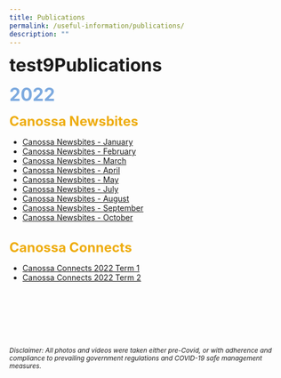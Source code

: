 ```yaml
---
title: Publications
permalink: /useful-information/publications/
description: ""
---
```

<font size="6"><b>test9Publications</b></font>

<font size=6 color="#7daadf"><b>2022</b></font>

<font size=5 color="#eeac0d"><b>Canossa Newsbites</b></font>

* [Canossa Newsbites - January](/files/Newsbites/Canossa%20Newsbites%20Jan%202022.pdf)<br>
* [Canossa Newsbites - February](/files/Newsbites/Canossa%20Newsbites%20February%202022.pdf)<br>
* [Canossa Newsbites - March](/files/Newsbites/Canossa%20Newsbites%20March%202022.pdf)<br>
* [Canossa Newsbites - April](/files/Newsbites/Canossa%20Newsbites%20April%202022.pdf)<br>
* [Canossa Newsbites - May](/files/Newsbites/Canossa%20Newsbites%20May%202022.pdf)<br>
* [Canossa Newsbites - July](/files/Newsbites/Canossa%20Newsbites%20July%202022.pdf)<br>
* [Canossa Newsbites - August](/files/Newsbites/Canossa%20Newsbites%20August%202022.pdf)<br>
* [Canossa Newsbites - September](/files/Newsbites/Canossa%20Newsbites%20September%202022.pdf)<br>
* [Canossa Newsbites - October ](/files/Newsbites/Canossa%20Newsbites%20-%20October%202022.pdf)<br><br>

<font size=5 color="#eeac0d"><b>Canossa Connects</b></font>

* [Canossa Connects 2022 Term 1](/files/Canossa%20Connects%202022%20Term%201.pdf)<br>
* [Canossa Connects 2022 Term 2](/files/Canossa%20Connects%202022%20Term%202-compressed.pdf)<br>



<br><br><br><br><br><br>
<sup><em>Disclaimer: All photos and videos were taken either pre-Covid, or with adherence and compliance to prevailing government regulations and COVID-19 safe management measures.</em></sup>